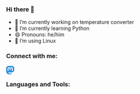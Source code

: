 ### Hi there 👋
- 🔭 I’m currently working on temperature converter
- 🌱 I’m currently learning Python
- 😄 Pronouns: he/him
- 🐧 I’m using Linux

### Connect with me:

[<img align="left" alt="erase | Mastodon" width="22px" src="./img/mastodon-icon.svg"
/>][Mastodon]

<br/>

### Languages and Tools:




[Mastodon]: https://chaos.social/@erase
